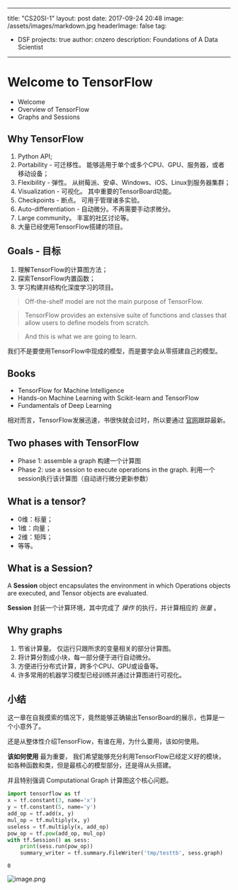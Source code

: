 
---
title: "CS20SI-1"
layout: post
date: 2017-09-24 20:48
image: /assets/images/markdown.jpg
headerImage: false
tag:
- DSF
projects: true
author: cnzero
description: Foundations of A Data Scientist
---

# Welcome to TensorFlow

- Welcome
- Overview of TensorFlow
- Graphs and Sessions

## Why TensorFlow
1. Python API;
2. Portability - 可迁移性。 能够适用于单个或多个CPU、GPU、服务器，或者移动设备；
3. Flexibility - 弹性。 从树莓派、安卓、Windows、iOS、Linux到服务器集群；
4. Visualization - 可视化。 其中重要的TensorBoard功能。
5. Checkpoints - 断点。 可用于管理诸多实验。
6. Auto-differentiation - 自动微分。不再需要手动求微分。
7. Large community。 丰富的社区讨论等。
8. 大量已经使用TensorFlow搭建的项目。

## Goals - 目标
1. 理解TensorFlow的计算图方法；
2. 探索TensorFlow内置函数；
3. 学习构建并结构化深度学习的项目。

> Off-the-shelf model are not the main purpose of TensorFlow.

> TensorFlow provides an extensive suite of functions and classes that allow users to define models from scratch.

> And this is what we are going to learn. 

我们不是要使用TensorFlow中现成的模型，而是要学会从零搭建自己的模型。

## Books
- TensorFlow for Machine Intelligence
- Hands-on Machine Learning with Scikit-learn and TensorFlow
- Fundamentals of Deep Learning

相对而言，TensorFlow发展迅速，书很快就会过时，所以要通过 [官网](https://www.tensorflow.org/)跟踪最新。

## Two phases with TensorFlow
- Phase 1: assemble a graph 构建一个计算图
- Phase 2: use a session to execute operations in the graph. 利用一个session执行该计算图（自动进行微分更新参数）

## What is a tensor?
- 0维：标量；
- 1维：向量；
- 2维：矩阵；
- 等等。

## What is a Session?
A __Session__ object encapsulates the environment in which Operations objects are executed, and Tensor objects are evaluated. 

__Session__ 封装一个计算环境，其中完成了 _操作_ 的执行，并计算相应的 _张量_ 。

## Why graphs
1. 节省计算量。 仅运行只跟所求的变量相关的部分计算图。
2. 将计算分割成小块，每一部分便于进行自动微分。
3. 方便进行分布式计算，跨多个CPU、GPU或设备等。
4. 许多常用的机器学习模型已经训练并通过计算图进行可视化。

## 小结
这一章在自我摸索的情况下，竟然能够正确输出TensorBoard的展示，也算是一个小意外了。 

还是从整体性介绍TensorFlow，有谁在用，为什么要用，该如何使用。

__该如何使用__ 最为重要， 我们希望能够充分利用TensorFlow已经定义好的模块，如各种函数和类，但是最核心的模型部分，还是得从头搭建。

并且特别强调 Computational Graph 计算图这个核心问题。


```python
import tensorflow as tf
x = tf.constant(3, name='x')
y = tf.constant(5, name='y')
add_op = tf.add(x, y)
mul_op = tf.multiply(x, y)
useless = tf.multiply(x, add_op)
pow_op = tf.pow(add_op, mul_op)
with tf.Session() as sess:
    print(sess.run(pow_op))
    summary_writer = tf.summary.FileWriter('tmp/testtb', sess.graph)
```

    0


![image.png](attachment:image.png)
